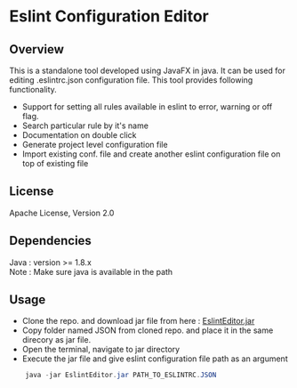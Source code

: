 Eslint Configuration Editor
=============================

Overview
--------
This is a standalone tool developed using JavaFX in java. It can be used for editing .eslintrc.json configuration file.
This tool provides following functionality.

- Support for setting all rules available in eslint to error, warning or off flag. 
- Search particular rule by it's name
- Documentation on double click 
- Generate project level configuration file
- Import existing conf. file and create another eslint configuration file on top of existing file


License
-------
Apache License, Version 2.0


Dependencies
-------
Java : version >= 1.8.x <br />
Note : Make sure java is available in the path


Usage
------
- Clone the repo. and download jar file from here : 
[EslintEditor.jar](https://github.com/EslintSublimePlugin/EslintConfigEditor/blob/master/out/artifacts/EslintEditor_jar/EslintEditor.jar?raw=true)    
- Copy folder named JSON from cloned repo. and place it in the same direcory as jar file.<br />
- Open the terminal, navigate to jar directory<br />
- Execute the jar file and give eslint configuration file path as an argument<br />

```Java
    java -jar EslintEditor.jar PATH_TO_ESLINTRC.JSON

```

